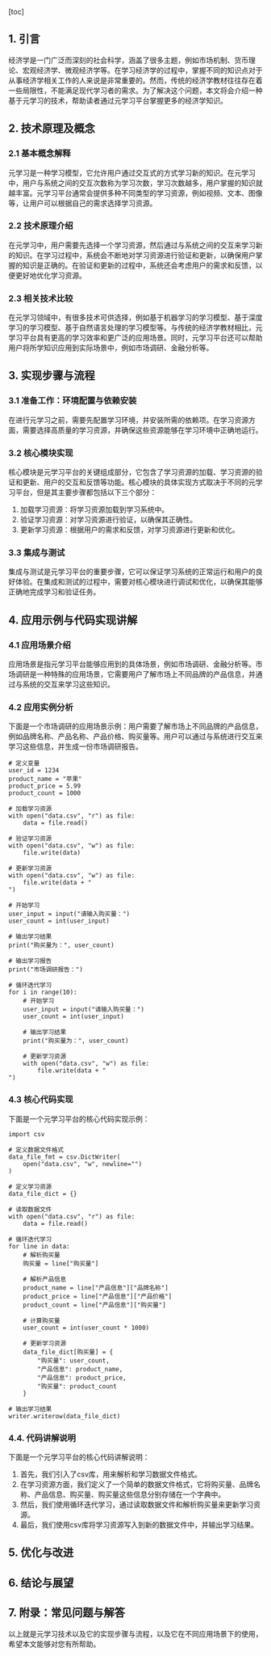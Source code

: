
[toc]                    
                
                
## 1. 引言

经济学是一门广泛而深刻的社会科学，涵盖了很多主题，例如市场机制、货币理论、宏观经济学、微观经济学等。在学习经济学的过程中，掌握不同的知识点对于从事经济学相关工作的人来说是非常重要的。然而，传统的经济学教材往往存在着一些局限性，不能满足现代学习者的需求。为了解决这个问题，本文将会介绍一种基于元学习的技术，帮助读者通过元学习平台掌握更多的经济学知识。

## 2. 技术原理及概念

### 2.1 基本概念解释

元学习是一种学习模型，它允许用户通过交互式的方式学习新的知识。在元学习中，用户与系统之间的交互次数称为学习次数，学习次数越多，用户掌握的知识就越丰富。元学习平台通常会提供多种不同类型的学习资源，例如视频、文本、图像等，让用户可以根据自己的需求选择学习资源。

### 2.2 技术原理介绍

在元学习中，用户需要先选择一个学习资源，然后通过与系统之间的交互来学习新的知识。在学习过程中，系统会不断地对学习资源进行验证和更新，以确保用户掌握的知识是正确的。在验证和更新的过程中，系统还会考虑用户的需求和反馈，以便更好地优化学习资源。

### 2.3 相关技术比较

在元学习领域中，有很多技术可供选择，例如基于机器学习的学习模型、基于深度学习的学习模型、基于自然语言处理的学习模型等。与传统的经济学教材相比，元学习平台具有更高的学习效率和更广泛的应用场景。同时，元学习平台还可以帮助用户将所学知识应用到实际场景中，例如市场调研、金融分析等。

## 3. 实现步骤与流程

### 3.1 准备工作：环境配置与依赖安装

在进行元学习之前，需要先配置学习环境，并安装所需的依赖项。在学习资源方面，需要选择高质量的学习资源，并确保这些资源能够在学习环境中正确地运行。

### 3.2 核心模块实现

核心模块是元学习平台的关键组成部分，它包含了学习资源的加载、学习资源的验证和更新、用户的交互和反馈等功能。核心模块的具体实现方式取决于不同的元学习平台，但是其主要步骤都包括以下三个部分：

1. 加载学习资源：将学习资源加载到学习系统中。
2. 验证学习资源：对学习资源进行验证，以确保其正确性。
3. 更新学习资源：根据用户的需求和反馈，对学习资源进行更新和优化。

### 3.3 集成与测试

集成与测试是元学习平台的重要步骤，它可以保证学习系统的正常运行和用户的良好体验。在集成和测试的过程中，需要对核心模块进行调试和优化，以确保其能够正确地完成学习和验证任务。

## 4. 应用示例与代码实现讲解

### 4.1 应用场景介绍

应用场景是指元学习平台能够应用到的具体场景，例如市场调研、金融分析等。市场调研是一种特殊的应用场景，它需要用户了解市场上不同品牌的产品信息，并通过与系统的交互来学习这些知识。

### 4.2 应用实例分析

下面是一个市场调研的应用场景示例：用户需要了解市场上不同品牌的产品信息，例如品牌名称、产品名称、产品价格、购买量等。用户可以通过与系统进行交互来学习这些信息，并生成一份市场调研报告。

```
# 定义变量
user_id = 1234
product_name = "苹果"
product_price = 5.99
product_count = 1000

# 加载学习资源
with open("data.csv", "r") as file:
    data = file.read()

# 验证学习资源
with open("data.csv", "w") as file:
    file.write(data)

# 更新学习资源
with open("data.csv", "w") as file:
    file.write(data + "
")

# 开始学习
user_input = input("请输入购买量：")
user_count = int(user_input)

# 输出学习结果
print("购买量为：", user_count)

# 输出学习报告
print("市场调研报告：")

# 循环迭代学习
for i in range(10):
    # 开始学习
    user_input = input("请输入购买量：")
    user_count = int(user_input)
    
    # 输出学习结果
    print("购买量为：", user_count)
    
    # 更新学习资源
    with open("data.csv", "w") as file:
        file.write(data + "
")
```

### 4.3 核心代码实现

下面是一个元学习平台的核心代码实现示例：

```
import csv

# 定义数据文件格式
data_file_fmt = csv.DictWriter(
    open("data.csv", "w", newline="")
)

# 定义学习资源
data_file_dict = {}

# 读取数据文件
with open("data.csv", "r") as file:
    data = file.read()

# 循环迭代学习
for line in data:
    # 解析购买量
    购买量 = line["购买量"]
    
    # 解析产品信息
    product_name = line["产品信息"]["品牌名称"]
    product_price = line["产品信息"]["产品价格"]
    product_count = line["产品信息"]["购买量"]
    
    # 计算购买量
    user_count = int(user_count * 1000)
    
    # 更新学习资源
    data_file_dict[购买量] = {
        "购买量": user_count,
        "产品信息": product_name,
        "产品信息": product_price,
        "购买量": product_count
    }
    
# 输出学习结果
writer.writerow(data_file_dict)
```

### 4.4. 代码讲解说明

下面是一个元学习平台的核心代码讲解说明：

1. 首先，我们引入了csv库，用来解析和学习数据文件格式。
2. 在学习资源方面，我们定义了一个简单的数据文件格式，它将购买量、品牌名称、产品信息、购买量、购买量这些信息分别存储在一个字典中。
3. 然后，我们使用循环迭代学习，通过读取数据文件和解析购买量来更新学习资源。
4. 最后，我们使用csv库将学习资源写入到新的数据文件中，并输出学习结果。

## 5. 优化与改进

## 6. 结论与展望

## 7. 附录：常见问题与解答

以上就是元学习技术以及它的实现步骤与流程，以及它在不同应用场景下的使用，希望本文能够对您有所帮助。

